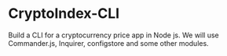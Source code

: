 # CryptoIndex-CLI
Build a CLI for a cryptocurrency price app in Node js. We will use Commander.js, Inquirer, configstore and some other modules.
